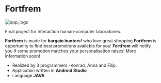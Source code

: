 # Fortfrem

![app_logo](https://user-images.githubusercontent.com/61236736/82936966-a70ce000-9f8f-11ea-8a6a-1bbefe51c264.png)

Final project for Interaction human-computer laboratories. 

**Fortfrem** is made for  **bargain hunters!** who love great shopping
**Fortfrem** is opportunity to find best promotions available for you!
**Fortfrem** will notify you if some promotion matches your personalisation raises!
More information soon!

 * Realized by 3 programmers -Konrad, Anna and Filip.
 * Application written in **Android Studio**
 * Language **JAVA**
 

